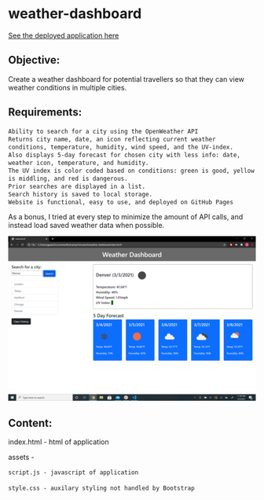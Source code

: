 # weather-dashboard

[See the deployed application here](https://gmpaier.github.io/weather-dashboard/)

## Objective: 
Create a weather dashboard for potential travellers so that they can view weather conditions in multiple cities.

## Requirements:
```
Ability to search for a city using the OpenWeather API
Returns city name, date, an icon reflecting current weather conditions, temperature, humidity, wind speed, and the UV-index.
Also displays 5-day forecast for chosen city with less info: date, weather icon, temperature, and humidity.
The UV index is color coded based on conditions: green is good, yellow is middling, and red is dangerous.
Prior searches are displayed in a list.
Search history is saved to local storage.
Website is functional, easy to use, and deployed on GitHub Pages
```
As a bonus, I tried at every step to minimize the amount of API calls, and instead load saved weather data when possible.

![This weather app example includes a search option, a list of cities, and a five-day forecast and current weather conditions for Denver.](./assets/example.png)

## Content:

index.html - html of application

assets - 

    script.js - javascript of application
    
    style.css - auxilary styling not handled by Bootstrap